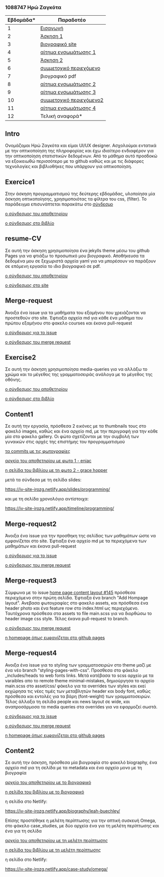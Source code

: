 ### 1088747 Ηρώ Ζαγκότα  

| Εβδομάδα* | Παραδοτέο |
| --- | --- |
| 1 | [Εισαγωγή](#Intro) |
| 2 | [Άσκηση 1](#Exercice1) |
| 3 | [βιογραφικό site](#resume-CV)|
| 4 | [αίτημα ενσωμάτωσης 1](#Merge-request) |
| 5 | [Άσκηση 2](#Exercise2) |
| 6 | [συμμετοχικό περιεχόμενο](#content1) |
| 7 | βιογραφικό pdf |
| 8 |[αίτημα ενσωμάτωσης 2](#Merge-request2) |
| 9 | [αίτημα ενσωμάτωσης 3](#Merge-request3) |
| 10 | [συμμετοχικό περιεχόμενο2](#content2) |
| 11 | [αίτημα ενσωμάτωσης 4](#Merge-request4) |
| 12 | Τελική αναφορά* |
 
## Intro

Ονομάζομαι Ηρώ Ζαγκότα και είμαι UI/UX designer. Ασχολούμαι εντατικά με την οπτικοποίηση της πληροφορίας και έχω ιδιαίτερο ενδιαφέρον για την οπτικοποίηση στατιστικών δεδομένων. Από το μάθημα αυτό προσδοκώ να εξοικειωθώ περισσότερο με το github καθώς και με τις διάφορες τεχνολογίες και βιβλιοθήκες που υπάρχουν για οπτικοποίηση. 

## Exercice1 

Στην άσκηση προγραμματισμού της δεύτερης εβδομάδας, υλοποίησα μία άσκηση οπτικοποίησης, χρησιμοποιότας τα φίλτρα του css, (filter). 
Το παράδειγμα επισυνάπτεται παρακάτω στο [σύνδεσμο](https://codepen.io/irozg/pen/RwRxmOJ )

[ο σύνδεσμος του αποθετηρίου](https://github.com/irozg/iv-site/blob/master/_remix/image-zoom.md) 

[ο σύνδεσμος στο βιβλίο](https://iv-book-2020.netlify.app/remix/image-zoom/)

## resume-CV
Σε αυτή την άσκηση χρησιμοποίησα ένα jekylls theme μέσω του github Pages για να φτιάξω το προσωπικό μου βιογραφικό. Αποθήκευσα τα δεδομένα μου σε ξεχωριστά αρχεία yaml για να μπορέσουν να παράξουν σε επόμενη εργασία το ιδιο βιογραφικό σε pdf. 

[ο σύνδεσμος του αποθετηρίου](https://github.com/irozg/cv) 

[ο σύνδεσμος στο site](https://irozg.github.io/cv/) 

## Merge-request
Άνοιξα ένα issue για τα μαθήματα του εξαμήνου που χρειάζονται να προστεθούν στο site.  Έφτιαξα αρχεία md για κάθε ένα μάθημα του πρώτου εξαμήνου στο φακελο courses και έκανα pull-request

[o σύνδερμος για το issue](https://github.com/upatras-hci/site/issues/133)

[ο σύνδεσμος του merge request](https://github.com/upatras-hci/site/pull/132)

## Exercise2

Σε αυτή την άσκηση χρησιμοποίησα media-queries για να αλλάξω το χρώμα και το μέγεθος της γραμματοσειράς ανάλογα με το μέγεθος της οθόνης. 

[ο σύνδεσμος του αποθετηρίου](https://github.com/irozg/iv-site/blob/master/_remix/css-queries.md)

[ο σύνδεσμος στο βιβλίο](https://iv-book-2020.netlify.app/remix/css-queries/)

## Content1 

Σε αυτή την εργασία, πρόσθεσα 2 εικόνες με τα thumbnails τους στο φακελό images, καθώς και ένα αρχείο md, με την περιγραφή για την κάθε μία στο φακελο gallery. Οι φώτο σχετίζονται με την συμβολή των γυναικών στις αρχές της επιστήμης του προγραμματισμού
      
[τα commits με τις φωτογραφίες](https://github.com/irozg/iv-site/commits/master)

[αρχείο του αποθετηρίου με φωτο 1 - eniac](https://iv-site-irozg.netlify.app/gallery/eniac/)

[η σελίδα του βιβλίου με τη φωτο 2 - grace hopper](https://iv-site-irozg.netlify.app/gallery/gracehopper/)

μετά τα σύνδεσα με τη σελίδα slides:

https://iv-site-irozg.netlify.app/slides/programming/

και με τη σελίδα χρονολόγιο αντίστοιχα:

https://iv-site-irozg.netlify.app/timeline/programming/


## Merge-request2
Άνοιξα ένα issue για την προσθηκη της σελίδας των μαθημάτων ώστε να εμφανίζεται στο site.  Έφτιαξα ένα αρχείο md με τα περιεχόμενα των μαθημάτων και έκανα pull-request

[o σύνδερμος για το issue](https://github.com/upatras-hci/site/issues/143)

[ο σύνδεσμος του merge request](https://github.com/upatras-hci/site/pull/144)

## Merge-request3
Σύμφωνα με το issue [home page content layout #145](https://github.com/upatras-hci/site/issues/145) πρόσθεσα περιεχόμενο στην πρώτη σελίδα. Έφτιαξα ένα branch "Add Hompage layout". Ανεβασα φωτογραφίες στο φακελο assets, και πρόσθεσα ένα header photo και ένα feature row στο index.html ως περιεχόμενο. Ταυτόχρονα πρόσθεσα στα assets το file main.scss για να διορθώσω το header image css style. Τέλος έκανα pull-request το branch. 

[ο σύνδεσμος του merge request](https://github.com/upatras-hci/site/pull/150)

[η homepage όπως εμφανίζεται στο github pages](https://irozg.github.io/site/) 

## Merge-request4
Ανοιξα ένα issue για το styling των γραμματοσειρών στο theme μαζί με ένα νέο branch "styling-pages-with-css". Προσθεσα στο φάκελο _includes/heads τα web fonts links. Μετά κατέβασα το scss αρχείο με τα varaibles απο το remote theme minimal-mistakes, δημιούργησα το αρχείο main.scss στο asset/css/ φάκελο για τα overrides των styles και εκεί εκχώρησα τις νέες τιμές των μεταβλητών header και body font, καθώς πρόσθεσα και εντολές για τα βάρη (font-weight) των γραμματοσειρών. Τέλος άλλαξα τη σελίδα people και news layout σε wide, και αναπροσάρμοσα τα media queries στα overrides για να εφαρμοζεί σωστά. 

[o σύνδερμος για το issue](https://github.com/upatras-hci/site/issues/151)

[ο σύνδεσμος του merge request](https://github.com/upatras-hci/site/pull/152)

[η homepage όπως εμφανίζεται στο github pages](https://irozg.github.io/site/) 

## Content2
Σε αυτή την άσκηση, πρόσθεσα μία βιογραφία στο φακελό biography, ένα αρχείο md για τη σελίδα με τα metadata και ένα αρχείο μονο με τη βιογραφία 

[αρχείο του αποθετηρίου με το βιογραφικό](https://github.com/irozg/iv-site/blob/master/_biography/bio-buechley.md)

[η σελίδα του βιβλίου με το βιογραφικό](https://github.com/irozg/iv-site/blob/master/_biography/leah-buechley.md)

η σελίδα στο Netlify:

https://iv-site-irozg.netlify.app/biography/leah-buechley/

Επίσης προστέθηκε η μελέτη περίπτωσης για την απτική συσκευή Οmega, στο φάκελο case_studies, με δύο αρχεία ένα για τη μελέτη περίπτωσης και ένα για τη σελίδα

[αρχείο του αποθετηρίου με τη μελέτη περίπτωσης](https://github.com/irozg/iv-site/blob/master/_case-study/cs-omega.md)

[η σελίδα του βιβλίου με τη μελέτη περίπτωσης](https://github.com/irozg/iv-site/blob/master/_case-study/omega.md)

η σελίδα στο Netlify:

https://iv-site-irozg.netlify.app/case-study/omega/


